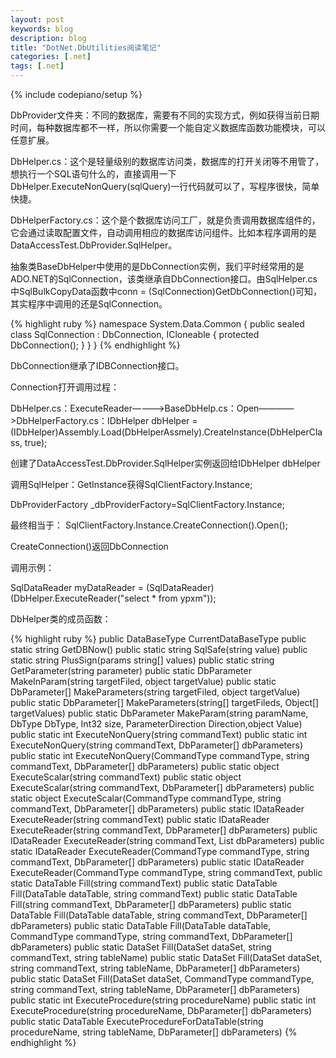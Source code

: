 ```yaml
---
layout: post
keywords: blog
description: blog
title: "DotNet.DbUtilities阅读笔记"
categories: [.net]
tags: [.net]
---
```

{% include codepiano/setup %}

DbProvider文件夹：不同的数据库，需要有不同的实现方式，例如获得当前日期时间，每种数据库都不一样，所以你需要一个能自定义数据库函数功能模块，可以任意扩展。

DbHelper.cs：这个是轻量级别的数据库访问类，数据库的打开关闭等不用管了，想执行一个SQL语句什么的，直接调用一下DbHelper.ExecuteNonQuery(sqlQuery)一行代码就可以了，写程序很快，简单快捷。

DbHelperFactory.cs：这个是个数据库访问工厂，就是负责调用数据库组件的，它会通过读取配置文件，自动调用相应的数据库访问组件。比如本程序调用的是DataAccessTest.DbProvider.SqlHelper。

<!--more-->

抽象类BaseDbHelper中使用的是DbConnection实例，我们平时经常用的是ADO.NET的SqlConnection，该类继承自DbConnection接口。由SqlHelper.cs中SqlBulkCopyData函数中conn = (SqlConnection)GetDbConnection()可知，其实程序中调用的还是SqlConnection。

{% highlight ruby %}
namespace System.Data.Common
{
	public sealed class SqlConnection : DbConnection, ICloneable
	{
		protected DbConnection();
		}
	}
}
{% endhighlight %}

DbConnection继承了IDBConnection接口。

Connection打开调用过程：

DbHelper.cs：ExecuteReader————>BaseDbHelp.cs：Open————>DbHelperFactory.cs：IDbHelper dbHelper = (IDbHelper)Assembly.Load(DbHelperAssmely).CreateInstance(DbHelperClass, true);

创建了DataAccessTest.DbProvider.SqlHelper实例返回给IDbHelper dbHelper

调用SqlHelper：GetInstance获得SqlClientFactory.Instance;

DbProviderFactory _dbProviderFactory=SqlClientFactory.Instance;

最终相当于：
SqlClientFactory.Instance.CreateConnection().Open();

CreateConnection()返回DbConnection

调用示例：

SqlDataReader myDataReader = (SqlDataReader)(DbHelper.ExecuteReader("select * from ypxm"));


DbHelper类的成员函数：

{% highlight ruby %}
public DataBaseType CurrentDataBaseType
public static string GetDBNow()
public static string SqlSafe(string value)
public static string PlusSign(params string[] values)
public static string GetParameter(string parameter)
public static DbParameter MakeInParam(string targetFiled, object targetValue)
public static DbParameter[] MakeParameters(string targetFiled, object targetValue)
public static DbParameter[] MakeParameters(string[] targetFileds, Object[] targetValues)
public static DbParameter MakeParam(string paramName, DbType DbType, Int32 size, ParameterDirection Direction,object Value)
public static int ExecuteNonQuery(string commandText)
public static int ExecuteNonQuery(string commandText, DbParameter[] dbParameters)
public static int ExecuteNonQuery(CommandType commandType, string commandText, DbParameter[] dbParameters)
public static object ExecuteScalar(string commandText)
public static object ExecuteScalar(string commandText, DbParameter[] dbParameters)
public static object ExecuteScalar(CommandType commandType, string commandText, DbParameter[] dbParameters)
public static IDataReader ExecuteReader(string commandText)
public static IDataReader ExecuteReader(string commandText, DbParameter[] dbParameters)
public IDataReader ExecuteReader(string commandText, List<DbParameter> dbParameters)
public static IDataReader ExecuteReader(CommandType commandType, string commandText, DbParameter[] dbParameters)
public static IDataReader ExecuteReader(CommandType commandType, string commandText,
public static DataTable Fill(string commandText)
public static DataTable Fill(DataTable dataTable, string commandText)
public static DataTable Fill(string commandText, DbParameter[] dbParameters)
public static DataTable Fill(DataTable dataTable, string commandText, DbParameter[] dbParameters)
public static DataTable Fill(DataTable dataTable, CommandType commandType, string commandText, DbParameter[] dbParameters)
public static DataSet Fill(DataSet dataSet, string commandText, string tableName)
public static DataSet Fill(DataSet dataSet, string commandText, string tableName, DbParameter[] dbParameters)
public static DataSet Fill(DataSet dataSet, CommandType commandType, string commandText, string tableName, DbParameter[] dbParameters)
public static int ExecuteProcedure(string procedureName)
public static int ExecuteProcedure(string procedureName, DbParameter[] dbParameters)
public static DataTable ExecuteProcedureForDataTable(string procedureName, string tableName, DbParameter[] dbParameters)
{% endhighlight %}